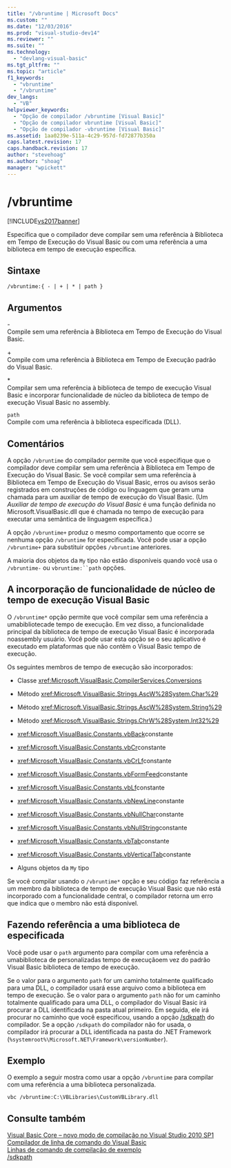 ```yaml
---
title: "/vbruntime | Microsoft Docs"
ms.custom: ""
ms.date: "12/03/2016"
ms.prod: "visual-studio-dev14"
ms.reviewer: ""
ms.suite: ""
ms.technology: 
  - "devlang-visual-basic"
ms.tgt_pltfrm: ""
ms.topic: "article"
f1_keywords: 
  - "vbruntime"
  - "/vbruntime"
dev_langs: 
  - "VB"
helpviewer_keywords: 
  - "Opção de compilador /vbruntime [Visual Basic]"
  - "Opção de compilador vbruntime [Visual Basic]"
  - "Opção de compilador -vbruntime [Visual Basic]"
ms.assetid: 1aa0239e-511a-4c29-957d-fd72877b350a
caps.latest.revision: 17
caps.handback.revision: 17
author: "stevehoag"
ms.author: "shoag"
manager: "wpickett"
---
```

# /vbruntime
[!INCLUDE[vs2017banner](../../../csharp/includes/vs2017banner.md)]

Especifica que o compilador deve compilar sem uma referência à Biblioteca em Tempo de Execução do Visual Basic ou com uma referência a uma biblioteca em tempo de execução específica.  
  
## Sintaxe  
  
```  
/vbruntime:{ - | + | * | path }  
```  
  
## Argumentos  
 \-  
 Compile sem uma referência à Biblioteca em Tempo de Execução do Visual Basic.  
  
 \+  
 Compile com uma referência à Biblioteca em Tempo de Execução padrão do Visual Basic.  
  
 \*  
 Compilar sem uma referência à biblioteca de tempo de execução Visual Basic e incorporar funcionalidade de núcleo da biblioteca de tempo de execução Visual Basic no assembly.  
  
 `path`  
 Compile com uma referência à biblioteca especificada \(DLL\).  
  
## Comentários  
 A opção `/vbruntime` do compilador permite que você especifique que o compilador deve compilar sem uma referência à Biblioteca em Tempo de Execução do Visual Basic.  Se você compilar sem uma referência à Biblioteca em Tempo de Execução do Visual Basic, erros ou avisos serão registrados em construções de código ou linguagem que geram uma chamada para um auxiliar de tempo de execução do Visual Basic.  \(Um  *Auxiliar de tempo de execução do Visual Basic*  é uma função definida no Microsoft.VisualBasic.dll que é chamada no tempo de execução para executar uma semântica de linguagem específica.\)  
  
 A opção `/vbruntime+` produz o mesmo comportamento que ocorre se nenhuma opção `/vbruntime` for especificada.  Você pode usar a opção `/vbruntime+` para substituir opções `/vbruntime` anteriores.  
  
 A maioria dos objetos da `My` tipo não estão disponíveis quando você usa o `/vbruntime-` ou `vbruntime:``path` opções.  
  
## A incorporação de funcionalidade de núcleo de tempo de execução Visual Basic  
 O `/vbruntime*` opção permite que você compilar sem uma referência a umabibliotecade tempo de execução.   Em vez disso, a funcionalidade principal da biblioteca de tempo de execução Visual Basic é incorporada noassembly usuário.   Você pode usar esta opção se o seu aplicativo é executado em plataformas que não contêm o Visual Basic tempo de execução.  
  
 Os seguintes membros de tempo de execução são incorporados:  
  
-   Classe <xref:Microsoft.VisualBasic.CompilerServices.Conversions>  
  
-   Método <xref:Microsoft.VisualBasic.Strings.AscW%28System.Char%29>  
  
-   Método <xref:Microsoft.VisualBasic.Strings.AscW%28System.String%29>  
  
-   Método <xref:Microsoft.VisualBasic.Strings.ChrW%28System.Int32%29>  
  
-   <xref:Microsoft.VisualBasic.Constants.vbBack>constante  
  
-   <xref:Microsoft.VisualBasic.Constants.vbCr>constante  
  
-   <xref:Microsoft.VisualBasic.Constants.vbCrLf>constante  
  
-   <xref:Microsoft.VisualBasic.Constants.vbFormFeed>constante  
  
-   <xref:Microsoft.VisualBasic.Constants.vbLf>constante  
  
-   <xref:Microsoft.VisualBasic.Constants.vbNewLine>constante  
  
-   <xref:Microsoft.VisualBasic.Constants.vbNullChar>constante  
  
-   <xref:Microsoft.VisualBasic.Constants.vbNullString>constante  
  
-   <xref:Microsoft.VisualBasic.Constants.vbTab>constante  
  
-   <xref:Microsoft.VisualBasic.Constants.vbVerticalTab>constante  
  
-   Alguns objetos da `My` tipo  
  
 Se você compilar usando o `/vbruntime*` opção e seu código faz referência a um membro da biblioteca de tempo de execução Visual Basic que não está incorporado com a funcionalidade central, o compilador retorna um erro que indica que o membro não está disponível.  
  
## Fazendo referência a uma biblioteca de especificada  
 Você pode usar o `path` argumento para compilar com uma referência a umabiblioteca de personalizadas tempo de execuçãoem vez do padrão Visual Basic biblioteca de tempo de execução.  
  
 Se o valor para o argumento `path` for um caminho totalmente qualificado para uma DLL, o compilador usará esse arquivo como a biblioteca em tempo de execução.  Se o valor para o argumento `path` não for um caminho totalmente qualificado para uma DLL, o compilador do Visual Basic irá procurar a DLL identificada na pasta atual primeiro.  Em seguida, ele irá procurar no caminho que você especificou, usando a opção [\/sdkpath](../../../visual-basic/reference/command-line-compiler/sdkpath.md) do compilador.  Se a opção `/sdkpath` do compilador não for usada, o compilador irá procurar a DLL identificada na pasta do .NET Framework \(`%systemroot%\Microsoft.NET\Framework\versionNumber`\).  
  
## Exemplo  
 O exemplo a seguir mostra como usar a opção `/vbruntime` para compilar com uma referência a uma biblioteca personalizada.  
  
```  
vbc /vbruntime:C:\VBLibraries\CustomVBLibrary.dll  
```  
  
## Consulte também  
 [Visual Basic Core – novo modo de compilação no Visual Studio 2010 SP1](http://blogs.msdn.com/b/vbteam/archive/2011/01/10/vb-core-new-compilation-mode-in-visual-studio-2010-sp1.aspx)   
 [Compilador de linha de comando do Visual Basic](../../../visual-basic/reference/command-line-compiler/index.md)   
 [Linhas de comando de compilação de exemplo](../../../visual-basic/reference/command-line-compiler/sample-compilation-command-lines.md)   
 [\/sdkpath](../../../visual-basic/reference/command-line-compiler/sdkpath.md)